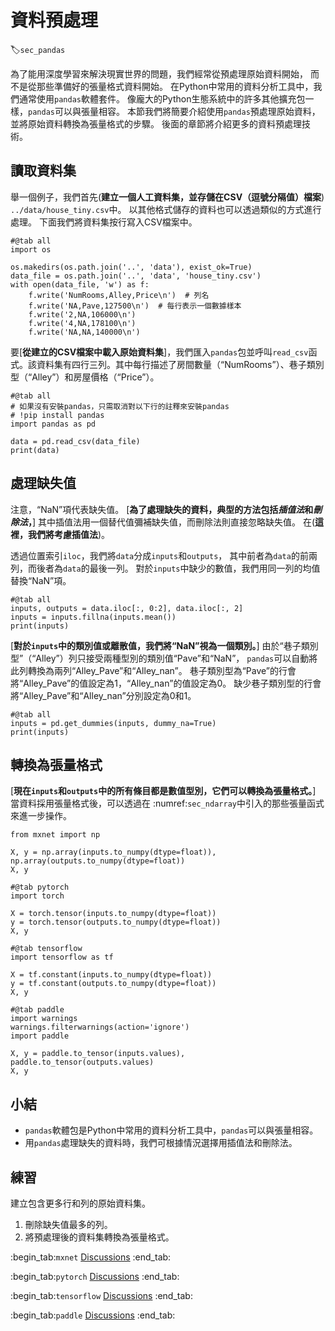 # 資料預處理
:label:`sec_pandas`

為了能用深度學習來解決現實世界的問題，我們經常從預處理原始資料開始，
而不是從那些準備好的張量格式資料開始。
在Python中常用的資料分析工具中，我們通常使用`pandas`軟體套件。
像龐大的Python生態系統中的許多其他擴充包一樣，`pandas`可以與張量相容。
本節我們將簡要介紹使用`pandas`預處理原始資料，並將原始資料轉換為張量格式的步驟。
後面的章節將介紹更多的資料預處理技術。

## 讀取資料集

舉一個例子，我們首先(**建立一個人工資料集，並存儲在CSV（逗號分隔值）檔案**)
`../data/house_tiny.csv`中。
以其他格式儲存的資料也可以透過類似的方式進行處理。
下面我們將資料集按行寫入CSV檔案中。

```{.python .input}
#@tab all
import os

os.makedirs(os.path.join('..', 'data'), exist_ok=True)
data_file = os.path.join('..', 'data', 'house_tiny.csv')
with open(data_file, 'w') as f:
    f.write('NumRooms,Alley,Price\n')  # 列名
    f.write('NA,Pave,127500\n')  # 每行表示一個數據樣本
    f.write('2,NA,106000\n')
    f.write('4,NA,178100\n')
    f.write('NA,NA,140000\n')
```

要[**從建立的CSV檔案中載入原始資料集**]，我們匯入`pandas`包並呼叫`read_csv`函式。該資料集有四行三列。其中每行描述了房間數量（“NumRooms”）、巷子類別型（“Alley”）和房屋價格（“Price”）。

```{.python .input}
#@tab all
# 如果沒有安裝pandas，只需取消對以下行的註釋來安裝pandas
# !pip install pandas
import pandas as pd

data = pd.read_csv(data_file)
print(data)
```

## 處理缺失值

注意，“NaN”項代表缺失值。
[**為了處理缺失的資料，典型的方法包括*插值法*和*刪除法*，**]
其中插值法用一個替代值彌補缺失值，而刪除法則直接忽略缺失值。
在(**這裡，我們將考慮插值法**)。

透過位置索引`iloc`，我們將`data`分成`inputs`和`outputs`，
其中前者為`data`的前兩列，而後者為`data`的最後一列。
對於`inputs`中缺少的數值，我們用同一列的均值替換“NaN”項。

```{.python .input}
#@tab all
inputs, outputs = data.iloc[:, 0:2], data.iloc[:, 2]
inputs = inputs.fillna(inputs.mean())
print(inputs)
```

[**對於`inputs`中的類別值或離散值，我們將“NaN”視為一個類別。**]
由於“巷子類別型”（“Alley”）列只接受兩種型別的類別值“Pave”和“NaN”，
`pandas`可以自動將此列轉換為兩列“Alley_Pave”和“Alley_nan”。
巷子類別型為“Pave”的行會將“Alley_Pave”的值設定為1，“Alley_nan”的值設定為0。
缺少巷子類別型的行會將“Alley_Pave”和“Alley_nan”分別設定為0和1。

```{.python .input}
#@tab all
inputs = pd.get_dummies(inputs, dummy_na=True)
print(inputs)
```

## 轉換為張量格式

[**現在`inputs`和`outputs`中的所有條目都是數值型別，它們可以轉換為張量格式。**]
當資料採用張量格式後，可以透過在 :numref:`sec_ndarray`中引入的那些張量函式來進一步操作。

```{.python .input}
from mxnet import np

X, y = np.array(inputs.to_numpy(dtype=float)), np.array(outputs.to_numpy(dtype=float))
X, y
```

```{.python .input}
#@tab pytorch
import torch

X = torch.tensor(inputs.to_numpy(dtype=float))
y = torch.tensor(outputs.to_numpy(dtype=float))
X, y
```

```{.python .input}
#@tab tensorflow
import tensorflow as tf

X = tf.constant(inputs.to_numpy(dtype=float))
y = tf.constant(outputs.to_numpy(dtype=float))
X, y
```

```{.python .input}
#@tab paddle
import warnings
warnings.filterwarnings(action='ignore')
import paddle

X, y = paddle.to_tensor(inputs.values), paddle.to_tensor(outputs.values)
X, y
```

## 小結

* `pandas`軟體包是Python中常用的資料分析工具中，`pandas`可以與張量相容。
* 用`pandas`處理缺失的資料時，我們可根據情況選擇用插值法和刪除法。

## 練習

建立包含更多行和列的原始資料集。

1. 刪除缺失值最多的列。
2. 將預處理後的資料集轉換為張量格式。

:begin_tab:`mxnet`
[Discussions](https://discuss.d2l.ai/t/1749)
:end_tab:

:begin_tab:`pytorch`
[Discussions](https://discuss.d2l.ai/t/1750)
:end_tab:

:begin_tab:`tensorflow`
[Discussions](https://discuss.d2l.ai/t/1748)
:end_tab:

:begin_tab:`paddle`
[Discussions](https://discuss.d2l.ai/t/11681)
:end_tab:
